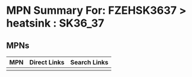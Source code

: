 



# MPN Summary For: FZEHSK3637 > heatsink : SK36_37

## MPNs
  

|MPN|Direct Links|Search Links|
| :--- | :--- | :--- |
||||
